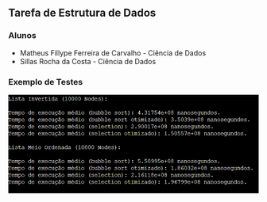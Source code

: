 ## Tarefa de Estrutura de Dados
### Alunos
- Matheus Fillype Ferreira de Carvalho - Ciência de Dados
- Sillas Rocha da Costa - Ciência de Dados
### Exemplo de Testes
![teste.png](teste.png)